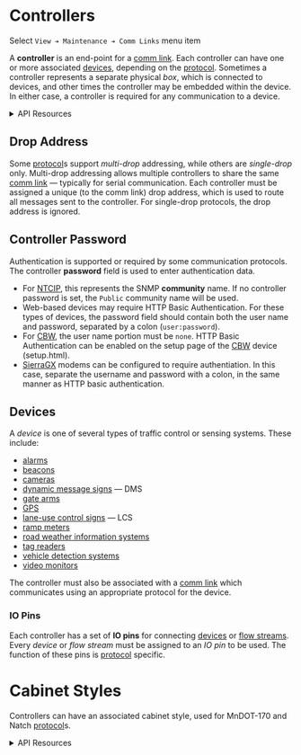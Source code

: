 # Controllers

Select `View ➔ Maintenance ➔ Comm Links` menu item

A **controller** is an end-point for a [comm link].  Each controller can have
one or more associated [devices](#devices), depending on the [protocol].
Sometimes a controller represents a separate physical _box_, which is connected
to devices, and other times the controller may be embedded within the device.
In either case, a controller is required for any communication to a device.

<details>
<summary>API Resources</summary>

* `iris/api/controller` (primary)
* `iris/api/controller/{name}`
* `iris/api/controller_io/{name}`

The read-only `controller_io` resource returns an array of objects consisting
of `pin`, `name` and `resource_n` of associated [devices](#devices).

| Access       | Primary                              | Secondary     |
|--------------|--------------------------------------|---------------|
| 👁️  View      | name, location, setup, fail\_time    | geo\_loc      |
| 👉 Operate   |                                      | device\_req † |
| 💡 Manage    | condition, notes                     |               |
| 🔧 Configure | comm\_link, drop\_id, cabinet\_style | password      |

† _Write only_

</details>

## Drop Address

Some [protocol]s support _multi-drop_ addressing, while others are _single-drop_
only.  Multi-drop addressing allows multiple controllers to share the same
[comm link] — typically for serial communication.  Each controller must be
assigned a unique (to the comm link) drop address, which is used to route all
messages sent to the controller.  For single-drop protocols, the drop address is
ignored.

## Controller Password

Authentication is supported or required by some communication protocols.  The
controller **password** field is used to enter authentication data.

* For [NTCIP], this represents the SNMP **community** name.  If no controller
  password is set, the `Public` community name will be used.
* Web-based devices may require HTTP Basic Authentication.  For these types of
  devices, the password field should contain both the user name and password,
  separated by a colon (`user:password`).
* For [CBW], the user name portion must be `none`.  HTTP Basic Authentication
  can be enabled on the setup page of the [CBW] device (setup.html).
* [SierraGX] modems can be configured to require authentiation.  In this case,
  separate the username and password with a colon, in the same manner as HTTP
  basic authentication.

## Devices

A _device_ is one of several types of traffic control or sensing systems.  These
include:

* [alarms]
* [beacons]
* [cameras]
* [dynamic message signs] — DMS
* [gate arms]
* [GPS]
* [lane-use control signs] — LCS
* [ramp meters]
* [road weather information systems]
* [tag readers]
* [vehicle detection systems]
* [video monitors]

The controller must also be associated with a [comm link] which communicates
using an appropriate protocol for the device.

### IO Pins

Each controller has a set of **IO pins** for connecting [devices](#devices) or
[flow streams].  Every _device_ or _flow stream_ must be assigned to an _IO pin_
to be used.  The function of these pins is [protocol] specific.

# Cabinet Styles

Controllers can have an associated cabinet style, used for MnDOT-170 and Natch
[protocol]s.

<details>
<summary>API Resources</summary>

* `iris/api/cabinet_style`
* `iris/api/cabinet_style/{name}`

| Access       | Primary    | Secondary |
|--------------|------------|-----------|
| 👁️  View      | name       |           |
| 🔧 Configure |            | police\_panel\_pin\_1, police\_panel\_pin\_2, watchdog\_reset\_pin\_1, watchdog\_reset\_pin\_2, dip |

</details>


[alarms]: alarms.html
[beacons]: beacons.html
[cameras]: cameras.html
[CBW]: protocols.html#cbw
[comm link]: comm_links.html
[dynamic message signs]: dms.html
[flow streams]: flow_streams.html
[gate arms]: gate_arms.html
[GPS]: gps.html
[lane-use control signs]: lcs.html
[protocol]: protocols.html
[NTCIP]: protocols.html#ntcip
[ramp meters]: ramp_meters.html
[road weather information systems]: rwis.html
[SierraGX]: protocols.html#sierragx
[tag readers]: tolling.html#tag-readers
[vehicle detection systems]: vehicle_detection.html
[video monitors]: video.html
